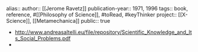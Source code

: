 alias::
author:: [[Jerome Ravetz]] 
publication-year:: 1971, 1996
tags:: book, reference, #[[Philosophy of Science]], #toRead, #keyThinker 
project:: [[X-Science]], [[Metamechanica]] 
public:: true

- http://www.andreasaltelli.eu/file/repository/Scientific_Knowledge_and_Its_Social_Problems.pdf
-